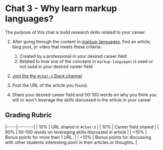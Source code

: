 # Chat 3 - Why learn markup languages?

The purpose of this chat is build research skills related to your career.

1. After going through the content in [markup-languages][2], find an article, blog post, or video that meets these criteria:
    1. Created by a professional in your desired career field
    1. Related to how one of the concepts in `markup-languages` is used or not used in your desired career field

1. [Join the the `#chat-3` Slack channel][1]
1. Post the URL of the article you found.
1. Share your desired career field and 50-100 words on why you think you will or won't leverage the skills discussed in the article in your career

## Grading Rubric

|-----|--------|
| 10% | URL shared in `#chat-3` |
| 10% | Career field shared |
| 80% | 50-100 words on leveraging skills discussed in article |
| +10% | Bonus points for more than 1 URL. |
| +10% | Bonus points for discussing with other students interesting point in their articles or thoughts. |

[//]: # (References)
[1]: https://itp175fa18.slack.com/messages/CCW60KN3W
[2]: https://itp-175-fa18.github.io/syllabus/markup-languages